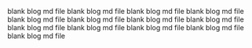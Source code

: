 blank blog md file
blank blog md file
blank blog md file
blank blog md file
blank blog md file
blank blog md file
blank blog md file
blank blog md file
blank blog md file
blank blog md file
blank blog md file
blank blog md file
blank blog md file